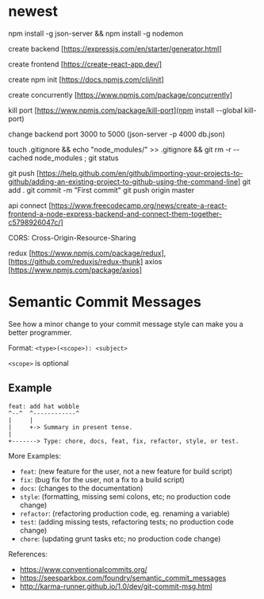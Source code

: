 # newest

npm install -g json-server && npm install -g nodemon

create backend [https://expressjs.com/en/starter/generator.html]

create frontend [https://create-react-app.dev/]

create npm init [https://docs.npmjs.com/cli/init]

create concurrently [https://www.npmjs.com/package/concurrently]

kill port [https://www.npmjs.com/package/kill-port](npm install --global kill-port)

change backend port 3000 to 5000 (json-server -p 4000 db.json)

touch .gitignore && echo "node_modules/" >> .gitignore && git rm -r --cached node_modules ; git status

git push [https://help.github.com/en/github/importing-your-projects-to-github/adding-an-existing-project-to-github-using-the-command-line]
git add .
git commit -m "First commit"
git push origin master

api connect [https://www.freecodecamp.org/news/create-a-react-frontend-a-node-express-backend-and-connect-them-together-c5798926047c/]

CORS: Cross-Origin-Resource-Sharing 

redux [https://www.npmjs.com/package/redux], [https://github.com/reduxjs/redux-thunk]
axios [https://www.npmjs.com/package/axios]

# Semantic Commit Messages

See how a minor change to your commit message style can make you a better programmer.

Format: `<type>(<scope>): <subject>`

`<scope>` is optional

## Example

```
feat: add hat wobble
^--^  ^------------^
|     |
|     +-> Summary in present tense.
|
+-------> Type: chore, docs, feat, fix, refactor, style, or test.
```

More Examples:

- `feat`: (new feature for the user, not a new feature for build script)
- `fix`: (bug fix for the user, not a fix to a build script)
- `docs`: (changes to the documentation)
- `style`: (formatting, missing semi colons, etc; no production code change)
- `refactor`: (refactoring production code, eg. renaming a variable)
- `test`: (adding missing tests, refactoring tests; no production code change)
- `chore`: (updating grunt tasks etc; no production code change)

References:

- https://www.conventionalcommits.org/
- https://seesparkbox.com/foundry/semantic_commit_messages
- http://karma-runner.github.io/1.0/dev/git-commit-msg.html


